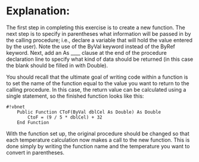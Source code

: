 # Explanation: #

The first step in completing this exercise is to create a new function. The next step is to specify in parentheses what information will be passed in by the calling procedure; i.e., declare a variable that will hold the value entered by the user).  Note the use of the ByVal keyword instead of the ByRef keyword.  Next, add an As ____ clause at the end of the procedure declaration line to specify what kind of data should be returned (in this case the blank should be filled in with Double).

You should recall that the ultimate goal of writing code within a function is to set the name of the function equal to the value you want to return to the calling procedure. In this case, the return value can be calculated using a single statement, so the finished function looks like this:

```
#!vbnet
    Public Function CToF(ByVal dblCel As Double) As Double
		CtoF = (9 / 5 * dblCel) + 32
    End Function 
```

With the function set up, the original procedure should be changed so that each temperature calculation now makes a call to the new function. This is done simply by writing the function name and the temperature you want to convert in parentheses.